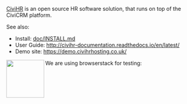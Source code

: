 [CiviHR](https://civihr.org/) is an open source HR software solution, that runs on top of the CiviCRM platform.

See also:
 * Install: [doc/INSTALL.md](doc/INSTALL.md)
 * User Guide: http://civihr-documentation.readthedocs.io/en/latest/
 * Demo site: https://demo.civihrhosting.co.uk/
 
We are using browserstack for testing:
<a href="https://www.browserstack.com/"><img src="https://www.browserstack.com/images/layout/browserstack-logo-600x315.png" align="left" height="100" ></a>
